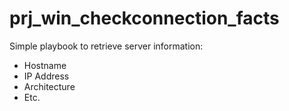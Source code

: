 # prj_win_checkconnection_facts
Simple playbook to retrieve server information:
- Hostname
- IP Address
- Architecture
- Etc.
